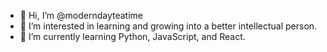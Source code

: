 - 👋 Hi, I’m @moderndayteatime
- 👀 I’m interested in learning and growing into a better intellectual person.
- 🌱 I’m currently learning Python, JavaScript, and React.

<!---
moderndayteatime/moderndayteatime is a ✨ special ✨ repository because its `README.md` (this file) appears on your GitHub profile.
You can click the Preview link to take a look at your changes.
--->
